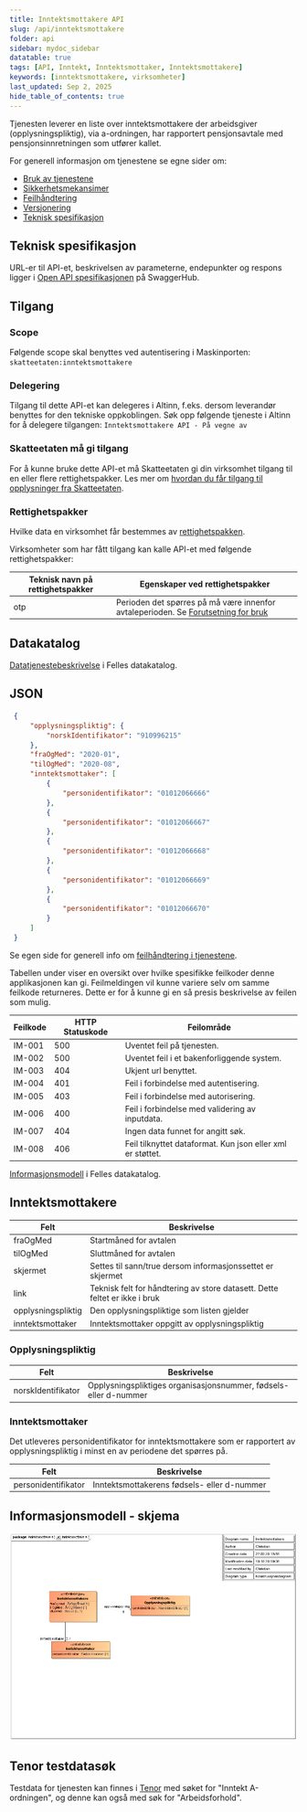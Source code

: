 ```yaml
---
title: Inntektsmottakere API
slug: /api/inntektsmottakere
folder: api
sidebar: mydoc_sidebar
datatable: true
tags: [API, Inntekt, Inntektsmottaker, Inntektsmottakere]
keywords: [inntektsmottakere, virksomheter]
last_updated: Sep 2, 2025
hide_table_of_contents: true
---
```

<Summary>Tjenesten leverer en liste over inntektsmottakere der arbeidsgiver (opplysningspliktig), via a-ordningen, har rapportert pensjonsavtale med pensjonsinnretningen som utfører kallet.</Summary>

<Tabs underline={true}>
<TabItem headerText="Om tjenesten" itemKey="itemKey-1" default>

For generell informasjon om tjenestene se egne sider om:
* [Bruk av tjenestene](../om/bruk.md)
* [Sikkerhetsmekansimer](../om/sikkerhet.md)
* [Feilhåndtering](../om/feil.md)
* [Versjonering](../om/versjoner.md)
* [Teknisk spesifikasjon](../om/tekniskspesifikasjon.md)

## Teknisk spesifikasjon
URL-er til API-et, beskrivelsen av parameterne, endepunkter og respons ligger i [Open API spesifikasjonen](https://app.swaggerhub.com/apis/skatteetaten/inntektsmottakere-api) på SwaggerHub.

## Tilgang

### Scope
Følgende scope skal benyttes ved autentisering i Maskinporten: `skatteetaten:inntektsmottakere`

### Delegering
Tilgang til dette API-et kan delegeres i Altinn, f.eks. dersom leverandør benyttes for den tekniske oppkoblingen. Søk opp følgende tjeneste i Altinn for å delegere tilgangen: `Inntektsmottakere API - På vegne av`

### Skatteetaten må gi tilgang

For å kunne bruke dette API-et må Skatteetaten gi din virksomhet tilgang til en eller flere rettighetspakker. Les mer om [hvordan du får tilgang til opplysninger fra Skatteetaten](https://www.skatteetaten.no/deling/).

### Rettighetspakker
Hvilke data en virksomhet får bestemmes av [rettighetspakken](../om/rettighetspakker.md).

Virksomheter som har fått tilgang kan kalle API-et med følgende rettighetspakker:
 
| Teknisk navn på rettighetspakker |	Egenskaper ved rettighetspakker|
|---|---|
| otp | Perioden det spørres på må være innenfor avtaleperioden. Se [Forutsetning for bruk](../informasjonsmodeller/tjenestepensjonsavtale/forutsetningerforbruk.md) |

## Datakatalog
[Datatjenestebeskrivelse](https://data.norge.no/dataservices/463966c2-0a35-3845-b2a4-9446d36526e4) i Felles datakatalog.

</TabItem>
<TabItem headerText="Eksempler" itemKey="itemKey-2">

## JSON

```json
 {
     "opplysningspliktig": {
         "norskIdentifikator": "910996215"
     },
     "fraOgMed": "2020-01",
     "tilOgMed": "2020-08",
     "inntektsmottaker": [
         {
             "personidentifikator": "01012066666"
         },
         {
             "personidentifikator": "01012066667"
         },
         {
             "personidentifikator": "01012066668"
         },
         {
             "personidentifikator": "01012066669"
         },
         {
             "personidentifikator": "01012066670"
         }
     ]
 }
```

</TabItem>
<TabItem headerText="Feilkoder" itemKey="itemKey-3">

Se egen side for generell info om [feilhåndtering i tjenestene](../om/feil.md).

Tabellen under viser en oversikt over hvilke spesifikke feilkoder denne applikasjonen kan gi. Feilmeldingen vil kunne variere selv om samme feilkode returneres. Dette er for å kunne gi en så presis beskrivelse av feilen som mulig.
 
| Feilkode | HTTP Statuskode | Feilområde                                                                   |
|----------|-----------------|------------------------------------------------------------------------------|
| IM-001   | 500             | Uventet feil på tjenesten.                                                   |
| IM-002   | 500             | Uventet feil i et bakenforliggende system.                                   |
| IM-003   | 404             | Ukjent url benyttet.                                                         |
| IM-004   | 401             | Feil i forbindelse med autentisering.                                        |
| IM-005   | 403             | Feil i forbindelse med autorisering.                                         |
| IM-006   | 400             | Feil i forbindelse med validering av inputdata.                              |
| IM-007   | 404             | Ingen data funnet for angitt søk.                                   |
| IM-008   | 406             | Feil tilknyttet dataformat. Kun json eller xml er støttet. |
 
</TabItem>
<TabItem headerText="Informasjonsmodell" itemKey="itemKey-4">

[Informasjonsmodell](https://data.norge.no/informationmodels/df55045f-66d6-35c5-bc89-9ec856397951) i Felles datakatalog.
 
## Inntektsmottakere

| Felt | Beskrivelse |
| ---- | -------------------------------------------------------- |
| fraOgMed | Startmåned for avtalen |
| tilOgMed | Sluttmåned for avtalen |
| skjermet | Settes til sann/true dersom informasjonssettet er skjermet |
| link | Teknisk felt for håndtering av store datasett.  Dette feltet er ikke i bruk |
| opplysningspliktig | Den opplysningspliktige som listen gjelder  |
| inntektsmottaker | Inntektsmottaker oppgitt av opplysningspliktig |
 
### Opplysningspliktig

| Felt | Beskrivelse |
| ---- | ------------------------------------------------------ |
| norskIdentifikator | Opplysningspliktiges organisasjonsnummer, fødsels- eller d-nummer |

### Inntektsmottaker
Det utleveres personidentifikator for inntektsmottakere som er rapportert av opplysningspliktig i minst en av periodene det spørres på.

| Felt | Beskrivelse |
| ---- | ------------------------------------------------------ |
| personidentifikator | Inntektsmottakerens fødsels- eller d-nummer |

## Informasjonsmodell - skjema
 
![inntektsmottakere](../../static/download/inntektsmottakere.png)
 
</TabItem>
<TabItem headerText="Test" itemKey="itemKey-5">

## Tenor testdatasøk
Testdata for tjenesten kan finnes i [Tenor](../test/tenor.md) med søket for "Inntekt A-ordningen", og denne kan også med søk for "Arbeidsforhold".

</TabItem>
</Tabs>

